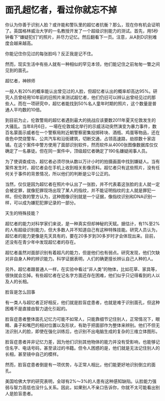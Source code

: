 # 面孔超忆者，看过你就忘不掉

你认为你善于识别人脸？或许能和警队里的超忆者抗衡？那么，现在你有机会证明了。英国格林威治大学的一名教授开发了一个超级识别能力的测试。首先，用5秒钟看下“嫌疑犯们”的照片，并尽力记忆。然后翻看下一页。注意，从A到D识别难度会越来越高。 

你能记住你见过的每张脸吗？反正我是记不住。 

然而，现实生活中有些人就有一种相似的罕见本领，他们能记住之前匆匆一瞥之间见到的面孔。 

超忆者，神辨师 

一般人有20%的概率能认出曾见过的人脸，但超忆者认出的概率却高达95%。研究人员曾经用10年前的旧照片来测试超忆者，他们仍旧可以辨认出曾经见过的那些人。而在一项研究中，超忆者能找到50%名人童年时期的照片，这个数量是普通人平均数的10倍。 

到目前为止，伦敦警局的超忆者遇到最大的挑战应该要数2011年夏天伦敦发生的大骚乱。当年8月6日，一場在伦敦城北举行的示威活动突然演变为暴力事件，数百名蒙面示威者在一个警察局附近朝警察密集投掷砖块、酒瓶、鸡蛋等物品，还在夜色中焚烧警车、公共汽车和沿街建筑，切断交通，占领高速路，劫掠数十家店铺。在这个案件中警方使用了面部识别软件，然而软件从4000张图像数据库仅仅确定了一名暴徒。但在同一案件中，顶级超忆者确定了190名嫌疑闹事人员。 

为了使调查成功，超忆者必须尽快从数以万计小时的拍摄画面中找到嫌疑人。当有案件发生时，超忆者会在手机上收到相关影像资料。超忆者只有这些照片，没有任何关于事件的背景情况，所以他们的判断是公平公正的。 

当然，仅仅是因为超忆者在照片中认出了一张脸，并不代表着这张脸的主人就一定会被定罪，就像犯罪现场出现了某人的指纹，并不能证明指纹的主人就是罪犯一样。但伦敦的警方认为，这种图像识别就是一个证据，像指纹识别和DNA识别一样，可以成为嫌犯犯罪记录的一部分。 

天生的特殊技能？ 

超忆者的能力对科学家们来说，是一种真实但却神秘的天赋。据估计，有1%至2%的人有超级识别能力，但大多数人并不知道自己有这种特殊技能。研究人员认为，超忆者的能力更像是先天具有的，要在20多岁到30多岁时才会体现出来。目前，还没有在青少年中发现超忆者的存在。 

超忆者虽然对面部识别有着超凡的能力，但是他们也有弱点。研究发现，他们欠缺对非自身人种的辨识能力。科学证据表明，人们的确更擅长辨认自己人种的人。 

另外，超忆者跟普通人一样，在实验中看过“非人类”的物体，比如花草、家具等，很快就会忘掉。有些超忆者在记名字方面还存在困难，他们似乎只记得看到的人以及人的长相。 

脸盲是怎么回事 

有一类人与超忆者正好相反，他们就是脸盲症患者，也就是难于识别面孔，但这种困难不是直接由智力退化引起的。 

脸盲症患者整体面孔记忆力可能不如常人，只能靠细节记住别人，正常情况下，眼睛、鼻子和嘴巴的相对位置以及形状，有助于把面部作为整体来辨别。他们不但无法识别人的脸，即使在强化训练后，也识别不出电脑生成的复杂的三维立体图形。 

脸盲症患者并非记忆力差，因为他们识别其他物体的能力并没有受影响，也能够记住名字、电话号码，甚至读过的书籍。但令人困惑的是，他们就是无法记住别人的长相，甚至镜中自己的模样。 

然而，脸盲症患者倒是有一项优势，与正常人相比，他们能更好地识别倒立的面孔。 

美国哈佛大学的研究表明，全球有2%～3%的人患有这种感知缺陷。认脸能力强弱与智力高低也没什么关系。因此，如果别人不亲口告诉你，你就不太可能看出别人是脸盲患者。